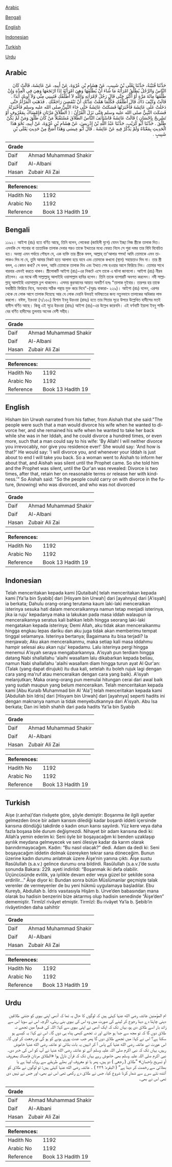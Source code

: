 [Arabic](#arabic)

[Bengali](#bengali)

[English](#english)

[Indonesian](#indonesian)

[Turkish](#turkish)

[Urdu](#urdu)

## Arabic


<div dir="rtl" lang="ar" style={{fontSize:'larger',backgroundColor:'#f8f9fa',padding:20}}>
حَدَّثَنَا قُتَيْبَةُ، حَدَّثَنَا يَعْلَى بْنُ شَبِيبٍ، عَنْ هِشَامِ بْنِ عُرْوَةَ، عَنْ أَبِيهِ، عَنْ عَائِشَةَ، قَالَتْ كَانَ النَّاسُ وَالرَّجُلُ يُطَلِّقُ امْرَأَتَهُ مَا شَاءَ أَنْ يُطَلِّقَهَا وَهِيَ امْرَأَتُهُ إِذَا ارْتَجَعَهَا وَهِيَ فِي الْعِدَّةِ وَإِنْ طَلَّقَهَا مِائَةَ مَرَّةٍ أَوْ أَكْثَرَ حَتَّى قَالَ رَجُلٌ لاِمْرَأَتِهِ وَاللَّهِ لاَ أُطَلِّقُكِ فَتَبِينِي مِنِّي وَلاَ آوِيكِ أَبَدًا ‏.‏ قَالَتْ وَكَيْفَ ذَاكَ قَالَ أُطَلِّقُكِ فَكُلَّمَا هَمَّتْ عِدَّتُكِ أَنْ تَنْقَضِيَ رَاجَعْتُكِ ‏.‏ فَذَهَبَتِ الْمَرْأَةُ حَتَّى دَخَلَتْ عَلَى عَائِشَةَ فَأَخْبَرَتْهَا فَسَكَتَتْ عَائِشَةُ حَتَّى جَاءَ النَّبِيُّ صلى الله عليه وسلم فَأَخْبَرَتْهُ فَسَكَتَ النَّبِيُّ صلى الله عليه وسلم حَتَّى نَزَلَ الْقُرْآنُ ‏:‏ ‏(‏ الطَّلاَقُ مَرَّتَانِ فَإِمْسَاكٌ بِمَعْرُوفٍ أَوْ تَسْرِيحٌ بِإِحْسَانٍ ‏)‏ قَالَتْ عَائِشَةُ فَاسْتَأْنَفَ النَّاسُ الطَّلاَقَ مُسْتَقْبَلاً مَنْ كَانَ طَلَّقَ وَمَنْ لَمْ يَكُنْ طَلَّقَ ‏.‏ حَدَّثَنَا أَبُو كُرَيْبٍ، حَدَّثَنَا عَبْدُ اللَّهِ بْنُ إِدْرِيسَ، عَنْ هِشَامِ بْنِ عُرْوَةَ، عَنْ أَبِيهِ، نَحْوَ هَذَا الْحَدِيثِ بِمَعْنَاهُ وَلَمْ يَذْكُرْ فِيهِ عَنْ عَائِشَةَ ‏.‏ قَالَ أَبُو عِيسَى وَهَذَا أَصَحُّ مِنْ حَدِيثِ يَعْلَى بْنِ شَبِيبٍ ‏.‏
</div>
<div style={{backgroundColor:'#f8f9fa',padding:20, marginBottom: 10}}><table> <thead> <tr> <th>Grade</th> <th></th> </tr> </thead> <tbody> <tr><td>Daif</td><td>Ahmad Muhammad Shakir</td></tr><tr><td>Daif</td><td>Al-Albani</td></tr><tr><td>Hasan</td><td>Zubair Ali Zai</td></tr></tbody></table><table> <thead> <tr> <th>References:</th> <th></th> </tr> </thead> <tbody><tr><td>Hadith No</td><td>1192</td></tr><tr><td>Arabic No</td><td>1192</td></tr><tr><td>Reference</td><td>Book 13 Hadith 19</td></tr></tbody></table></div>

## Bengali


<div dir="ltr" lang="bn" style={{fontSize:'larger',backgroundColor:'#f8f9fa',padding:20}}>
১১৯২। আইশা (রাঃ) হতে বর্ণিত আছে, তিনি বলেন, লোকেরা (জাহিলী যুগে) যেমন ইচ্ছা নিজ স্ত্রীকে তালাক দিত। এমনকি সে শতবার বা ততোধিক তালাক দেবার পরও তাকে ইদ্দাতের মধ্যে ফেরত নিলে সে পুরা দস্তর তার বিবি বিবেচিত হত। অবস্থা এমন পর্যায়ে পৌছল যে, এক ব্যক্তি তার স্ত্রীকে বলল, আল্লাহ্ তা'আলার শপথ! আমি তোমাকে এমন তালাকও দিব না যে, তুমি আমার নিকট হতে আলাদা হয়ে যাবে এবং তোমাকে কখনো (স্থান) সহায়তাও দিব না। তার স্ত্রী বলল, এ কেমন কথা? সে বলল, আমি তোমাকে তালাক দিব এবং ইদ্দাত শেষ হওয়ার আগে ফিরিয়ে নিব। তোমার সাথে বারবার এমনই করতে থাকব। স্ত্রীলোকটি আইশা (রাঃ)-এর নিকটে এসে তাকে এ ঘটনা জানালো। আইশা (রাঃ) নীরব রইলেন। এর মাঝে নবী সাল্লাল্লাহু আলাইহি ওয়াসাল্লাম হাযির হলেন। তিনি তাকে ব্যাপারটি অবগত করলেন। নবী সাল্লাল্লাহু আলাইহি ওয়াসাল্লাম চুপ থাকলেন। এসময় কুরআনের আয়াত অবতীর্ণ হলঃ "তালাক দুইবার। তারপর হয় তাকে যথারীতি ফিরিয়ে নিবে, অন্যথায় সঠিক পন্থায় মুক্ত করে দিবে"-(সূরাঃ বাকারা- ২২৯)। আইশা (রাঃ) বলেন, এরপর থেকে যে লোক আগে তালাক দিয়েছে আর যে লোক দেয়নি উভয়ই ভবিষ্যতের জন্য নতুনভাবে তালাকের অধিকার লাভ করলো। যঈফ, ইরওয়া (৭/১৬২) হিশাম ইবনু উরওয়া (রাহঃ) হতে তার পিতার সূত্রে উপরে উল্লেখিত হাদীসের মতই হাদীস বর্ণিত আছে। কিন্তু এই সূত্রে উরওয়া (রাহঃ) আইশা (রাঃ)-এর উল্লেখ করেননি। এই বর্ণনাটি ইয়ালা ইবনু শাবীবের বর্ণিত হাদীসের তুলনায় অনেক বেশী সহীহ।
</div>
<div style={{backgroundColor:'#f8f9fa',padding:20, marginBottom: 10}}><table> <thead> <tr> <th>Grade</th> <th></th> </tr> </thead> <tbody> <tr><td>Daif</td><td>Ahmad Muhammad Shakir</td></tr><tr><td>Daif</td><td>Al-Albani</td></tr><tr><td>Hasan</td><td>Zubair Ali Zai</td></tr></tbody></table><table> <thead> <tr> <th>References:</th> <th></th> </tr> </thead> <tbody><tr><td>Hadith No</td><td>1192</td></tr><tr><td>Arabic No</td><td>1192</td></tr><tr><td>Reference</td><td>Book 13 Hadith 19</td></tr></tbody></table></div>

## English


<div dir="ltr" lang="en" style={{fontSize:'larger',backgroundColor:'#f8f9fa',padding:20}}>
Hisham bin Urwah narrated from his father, from Aishah that she said:"The people were such that a man would divorce his wife when he wanted to divorce her, and she remained his wife when he wanted to take her back while she was in her Iddah, and he could divorce a hundred times, or even more, such that a man could say to his wife: 'By Allah! I will neither divorce you irrevocably, nor give you residence ever!' She would say: 'And how is that?' He would say: 'I will divorce you, and whenever your Iddah is just about to end I will take you back. So a woman went to Aishah to inform her about that, and Aishah was silent until the Prophet came. So she told him and the Prophet was silent, until the Qur'an was revealed: Divorce is two times, after that, retain her on reasonable terms or release her with kindness.'" So Aishah said: "So the people could carry on with divorce in the future, (knowing) who was divorced, and who was not divorced
</div>
<div style={{backgroundColor:'#f8f9fa',padding:20, marginBottom: 10}}><table> <thead> <tr> <th>Grade</th> <th></th> </tr> </thead> <tbody> <tr><td>Daif</td><td>Ahmad Muhammad Shakir</td></tr><tr><td>Daif</td><td>Al-Albani</td></tr><tr><td>Hasan</td><td>Zubair Ali Zai</td></tr></tbody></table><table> <thead> <tr> <th>References:</th> <th></th> </tr> </thead> <tbody><tr><td>Hadith No</td><td>1192</td></tr><tr><td>Arabic No</td><td>1192</td></tr><tr><td>Reference</td><td>Book 13 Hadith 19</td></tr></tbody></table></div>

## Indonesian


<div dir="ltr" lang="id" style={{fontSize:'larger',backgroundColor:'#f8f9fa',padding:20}}>
Telah menceritakan kepada kami [Qutaibah] telah menceritakan kepada kami [Ya'la bin Syabib] dari [Hisyam bin Urwah] dari [ayahnya] dari [A'isyah] ia berkata; Dahulu orang-orang terutama kaum laki-laki menceraikan isterinya sesuka hati dalam menceraikannya namun tetap menjadi isterinya, jika ia ruju' kepadanya maka ia lakukan pada masa iddah walaupun ia menceraikannya seratus kali bahkan lebih hingga seorang laki-laki mengatakan kepada isterinya; Demi Allah, aku tidak akan menceraikanmu hingga engkau lepas dariku dan aku juga tidak akan memberimu tempat tinggal selamanya. Isterinya bertanya; Bagaimana itu bisa terjadi? Ia menjawab; Aku akan menceraikanmu, maka setiap kali masa iddahmu hampir selesai aku akan ruju' kepadamu. Lalu isterinya pergi hingga menemui A'isyah seraya mengabarkannya. A'isyah pun terdiam hingga datang Nabi shallallahu 'alaihi wasallam lalu dikabarkan kepada beliau, namun Nabi shallallahu 'alaihi wasallam diam hingga turun ayat Al Qur'an: (Talak (yang dapat dirujuki) itu dua kali, setelah itu boleh rujuk lagi dengan cara yang ma'ruf atau menceraikan dengan cara yang baik). A'isyah melanjutkan; Maka orang-orang pun memulai hitungan cerai dari awal baik yang sudah maupun yang belum menceraikan. Telah menceritakan kepada kami [Abu Kuraib Muhammad bin Al 'Ala'] telah menceritakan kepada kami [Abdullah bin Idris] dari [Hisyam bin Urwah] dari [ayahnya] seperti hadits ini dengan maknanya namun ia tidak menyebutkannya dari A'isyah. Abu Isa berkata; Dan ini lebih shahih dari pada hadits Ya'la bin Syabib
</div>
<div style={{backgroundColor:'#f8f9fa',padding:20, marginBottom: 10}}><table> <thead> <tr> <th>Grade</th> <th></th> </tr> </thead> <tbody> <tr><td>Daif</td><td>Ahmad Muhammad Shakir</td></tr><tr><td>Daif</td><td>Al-Albani</td></tr><tr><td>Hasan</td><td>Zubair Ali Zai</td></tr></tbody></table><table> <thead> <tr> <th>References:</th> <th></th> </tr> </thead> <tbody><tr><td>Hadith No</td><td>1192</td></tr><tr><td>Arabic No</td><td>1192</td></tr><tr><td>Reference</td><td>Book 13 Hadith 19</td></tr></tbody></table></div>

## Turkish


<div dir="ltr" lang="tr" style={{fontSize:'larger',backgroundColor:'#f8f9fa',padding:20}}>
Aişe (r.anha)’dan rivâyete göre, şöyle demiştir: Boşanma ile ilgili ayetler gelmezden önce bir adam karısını dilediği kadar boşardı iddeti içersinde karısına döndüğü takdirde o kadın onun karısı sayılırdı. Yüz kere veya daha fazla boşasa bile durum değişmezdi. Nihayet bir adam karısına dedi ki: Allah’a yemin ederim ki: Seni öyle bir boşayacağım ki benden uzaklaşıp ayrılık meydana gelmeyecek ve seni ölesiye kadar da karım olarak barındırmayacağım. Kadın: “Bu nasıl olacak?” dedi. Adam da dedi ki: Seni boşayacağım iddetin dolmak üzereyken tekrar sana döneceğim. Bunun üzerine kadın durumu anlatmak üzere Âişe’nin yanına çıktı. Âişe sustu Rasûlullah (s.a.v.) gelince durumu ona bildirdi. Rasûlullah (s.a.v.)’de sustu sonunda Bakara: 229. ayeti indirildi: “Boşanmak iki defa olabilir. Üçüncüsünde evlilik, ya iyilikle devam eder veya güzel bir şekilde sona erdirilir…” Âişe diyor ki: Bundan sonra bütün Müslümanlar geçmişte talak verenler de vermeyenler de bu yeni hükmü uygulamaya başladılar. Ebu Kureyb, Abdullah b. İdris vasıtasıyla Hişâm b. Urve’den babasından mana olarak bu hadisin benzerini bize aktarmış olup hadisin senedinde “Âişe’den” dememiştir. Tirmîzî rivâyet etmiştir. Tirmîzî: Bu rivâyet Ya’la b. Şebib’in rivâyetinden daha sahihtir
</div>
<div style={{backgroundColor:'#f8f9fa',padding:20, marginBottom: 10}}><table> <thead> <tr> <th>Grade</th> <th></th> </tr> </thead> <tbody> <tr><td>Daif</td><td>Ahmad Muhammad Shakir</td></tr><tr><td>Daif</td><td>Al-Albani</td></tr><tr><td>Hasan</td><td>Zubair Ali Zai</td></tr></tbody></table><table> <thead> <tr> <th>References:</th> <th></th> </tr> </thead> <tbody><tr><td>Hadith No</td><td>1192</td></tr><tr><td>Arabic No</td><td>1192</td></tr><tr><td>Reference</td><td>Book 13 Hadith 19</td></tr></tbody></table></div>

## Urdu


<div dir="rtl" lang="ur" style={{fontSize:'larger',backgroundColor:'#f8f9fa',padding:20}}>
ام المؤمنین عائشہ رضی الله عنہا کہتی ہیں کہ لوگوں کا حال یہ تھا کہ آدمی اپنی بیوی کو جتنی طلاقیں دینی چاہتا دے دینا رجوع کر لینے کی صورت میں وہ اس کی بیوی بنی رہتی، اگرچہ اس نے سویا اس سے زائد بار اسے طلاق دی ہو، یہاں تک کہ ایک آدمی نے اپنی بیوی سے کہا: اللہ کی قسم! میں تجھے نہ طلاق دوں گا کہ تو مجھ سے جدا ہو جائے اور نہ تجھے کبھی پناہ ہی دوں گا۔ اس نے کہا: یہ کیسے ہو سکتا ہے؟ اس نے کہا: میں تجھے طلاق دوں گا پھر جب عدت پوری ہونے کو ہو گی تو رجعت کر لوں گا۔ اس عورت نے عائشہ رضی الله عنہا کے پاس آ کر انہیں یہ بات بتائی تو عائشہ رضی الله عنہا خاموش رہیں، یہاں تک کہ نبی اکرم صلی اللہ علیہ وسلم آئے تو عائشہ رضی الله عنہا نے آپ کو اس کی خبر دی۔ نبی اکرم صلی اللہ علیہ وسلم بھی خاموش رہے یہاں تک کہ قرآن نازل ہوا «الطلاق مرتان فإمساك بمعروف أو تسريح بإحسان» ”طلاق ( رجعی ) دو ہیں، پھر یا تو معروف اور بھلے طریقے سے روک لینا ہے یا بھلائی سے رخصت کر دینا ہے“ ( البقرہ: ۲۲۹ ) ۔ عائشہ رضی الله عنہا کہتی ہیں: تو لوگوں نے طلاق کو آئندہ نئے سرے سے شمار کرنا شروع کیا، جس نے طلاق دے رکھی تھی اس نے بھی، اور جس نے نہیں دی تھی اس نے بھی۔
</div>
<div style={{backgroundColor:'#f8f9fa',padding:20, marginBottom: 10}}><table> <thead> <tr> <th>Grade</th> <th></th> </tr> </thead> <tbody> <tr><td>Daif</td><td>Ahmad Muhammad Shakir</td></tr><tr><td>Daif</td><td>Al-Albani</td></tr><tr><td>Hasan</td><td>Zubair Ali Zai</td></tr></tbody></table><table> <thead> <tr> <th>References:</th> <th></th> </tr> </thead> <tbody><tr><td>Hadith No</td><td>1192</td></tr><tr><td>Arabic No</td><td>1192</td></tr><tr><td>Reference</td><td>Book 13 Hadith 19</td></tr></tbody></table></div>